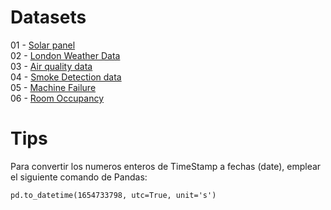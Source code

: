 # Datasets
01 - [Solar panel](https://www.kaggle.com/datasets/fvcoppen/solarpanelspower/data) <br>
02 - [London Weather Data](https://www.kaggle.com/datasets/emmanuelfwerr/london-weather-data) <br>
03 - [Air quality data](https://www.kaggle.com/datasets/fedesoriano/air-quality-data-set) <br>
04 - [Smoke Detection data](https://www.kaggle.com/datasets/deepcontractor/smoke-detection-dataset) <br>
05 - [Machine Failure](https://www.kaggle.com/datasets/umerrtx/machine-failure-prediction-using-sensor-data) <br>
06 - [Room Occupancy](https://www.kaggle.com/datasets/kukuroo3/room-occupancy-detection-data-iot-sensor/data)
# Tips
Para convertir los numeros enteros de TimeStamp a fechas (date), emplear el siguiente comando de Pandas:
````
pd.to_datetime(1654733798, utc=True, unit='s')
````
